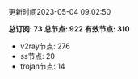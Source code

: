 更新时间2023-05-04 09:02:50

**总订阅: 73**
**总节点: 922**
**有效节点: 310**
- v2ray节点: 276
- ss节点: 20
- trojan节点: 14
